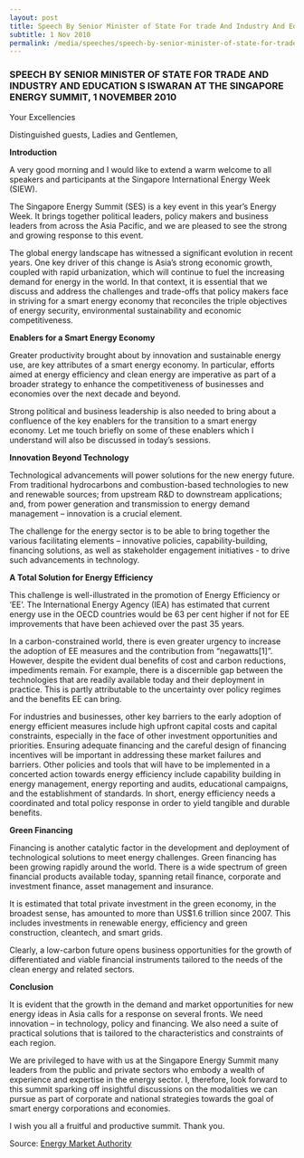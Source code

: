 ```yaml
---
layout: post
title: Speech By Senior Minister of State For trade And Industry And Education S Iswaran The Singapre Energy Summit, 1 November 2010
subtitle: 1 Nov 2010
permalink: /media/speeches/speech-by-senior-minister-of-state-for-trade-and-industry-and-education-s-iswaran-at-the-singapore-energy-summit-1-november-2010
---
```


### SPEECH BY SENIOR MINISTER OF STATE FOR TRADE AND INDUSTRY AND EDUCATION S ISWARAN AT THE SINGAPORE ENERGY SUMMIT, 1 NOVEMBER 2010

Your Excellencies

Distinguished guests, Ladies and Gentlemen,

**Introduction**

A very good morning and I would like to extend a warm welcome to all speakers and participants at the Singapore International Energy Week (SIEW).

The Singapore Energy Summit (SES) is a key event in this year’s Energy Week. It brings together political leaders, policy makers and business leaders from across the Asia Pacific, and we are pleased to see the strong and growing response to this event.

The global energy landscape has witnessed a significant evolution in recent years. One key driver of this change is Asia’s strong economic growth, coupled with rapid urbanization, which will continue to fuel the increasing demand for energy in the world. In that context, it is essential that we discuss and address the challenges and trade-offs that policy makers face in striving for a smart energy economy that reconciles the triple objectives of energy security, environmental sustainability and economic competitiveness.

**Enablers for a Smart Energy Economy**

Greater productivity brought about by innovation and sustainable energy use, are key attributes of a smart energy economy. In particular, efforts aimed at energy efficiency and clean energy are imperative as part of a broader strategy to enhance the competitiveness of businesses and economies over the next decade and beyond.

Strong political and business leadership is also needed to bring about a confluence of the key enablers for the transition to a smart energy economy. Let me touch briefly on some of these enablers which I understand will also be discussed in today’s sessions.

**Innovation Beyond Technology**

Technological advancements will power solutions for the new energy future. From traditional hydrocarbons and combustion-based technologies to new and renewable sources; from upstream R&D to downstream applications; and, from power generation and transmission to energy demand management – innovation is a crucial element.

The challenge for the energy sector is to be able to bring together the various facilitating elements – innovative policies, capability-building, financing solutions, as well as stakeholder engagement initiatives - to drive such advancements in technology.

**A Total Solution for Energy Efficiency**

This challenge is well-illustrated in the promotion of Energy Efficiency or ‘EE’. The International Energy Agency (IEA) has estimated that current energy use in the OECD countries would be 63 per cent higher if not for EE improvements that have been achieved over the past 35 years.

In a carbon-constrained world, there is even greater urgency to increase the adoption of EE measures and the contribution from “negawatts[1]”. However, despite the evident dual benefits of cost and carbon reductions, impediments remain. For example, there is a discernible gap between the technologies that are readily available today and their deployment in practice. This is partly attributable to the uncertainty over policy regimes and the benefits EE can bring.

For industries and businesses, other key barriers to the early adoption of energy efficient measures include high upfront capital costs and capital constraints, especially in the face of other investment opportunities and priorities. Ensuring adequate financing and the careful design of financing incentives will be important in addressing these market failures and barriers. Other policies and tools that will have to be implemented in a concerted action towards energy efficiency include capability building in energy management, energy reporting and audits, educational campaigns, and the establishment of standards. In short, energy efficiency needs a coordinated and total policy response in order to yield tangible and durable benefits.

**Green Financing**

Financing is another catalytic factor in the development and deployment of technological solutions to meet energy challenges. Green financing has been growing rapidly around the world. There is a wide spectrum of green financial products available today, spanning retail finance, corporate and investment finance, asset management and insurance.

It is estimated that total private investment in the green economy, in the broadest sense, has amounted to more than US$1.6 trillion since 2007. This includes investments in renewable energy, efficiency and green construction, cleantech, and smart grids.

Clearly, a low-carbon future opens business opportunities for the growth of differentiated and viable financial instruments tailored to the needs of the clean energy and related sectors.

**Conclusion**

It is evident that the growth in the demand and market opportunities for new energy ideas in Asia calls for a response on several fronts. We need innovation – in technology, policy and financing. We also need a suite of practical solutions that is tailored to the characteristics and constraints of each region.

We are privileged to have with us at the Singapore Energy Summit many leaders from the public and private sectors who embody a wealth of experience and expertise in the energy sector. I, therefore, look forward to this summit sparking off insightful discussions on the modalities we can pursue as part of corporate and national strategies towards the goal of smart energy corporations and economies.

I wish you all a fruitful and productive summit. Thank you.

Source: [<a href="https://www.ema.gov.sg/speech.aspx?news_sid=20140609CJxN60uatAEd" target="_blank">Energy Market Authority</a>](https://www.ema.gov.sg/speech.aspx?news_sid=20140609CJxN60uatAEd)